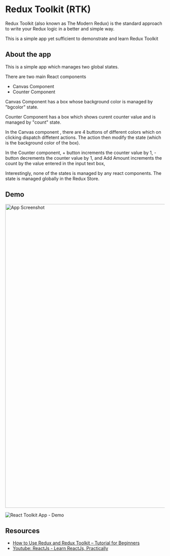 
# Redux Toolkit (RTK)

Redux Toolkit (also known as The Modern Redux) is the standard approach to write your Redux logic in a better and simple way.

This is a simple app yet sufficient to demonstrate and learn Redux Toolkit



## About the app


This is a simple app which manages two global states.

There are two main React components

- Canvas Component
- Counter Component

Canvas Component has a box whose background color is managed by "bgcolor" state.

Counter Component has a box which shows curent counter value and is managed by "count" state.

In the Canvas component , there are 4 buttons of different colors which on clicking dispatch diffetent actions. The action then modify the state (which is the background color of the box).

In the Counter component, + button increments the counter value by 1, - button decrements the counter value by 1, and Add Amount increments the count by the value entered in the input text box, 

Interestingly, none of the states is managed by any react components. The state is managed globally in the Redux Store.



## Demo

<img width="959" alt="App Screenshot" src="https://github.com/laxmanmandal1234/Redux-Toolkit-App/assets/84460666/50ead9d9-03b7-4579-81e7-cf60a0b985f3">

![React Toolkit App - Demo](https://github.com/laxmanmandal1234/Redux-Toolkit-App/assets/84460666/38e158af-3ea4-4113-8606-2aa9127defff)


## Resources

 - [How to Use Redux and Redux Toolkit – Tutorial for Beginners](https://www.freecodecamp.org/news/redux-and-redux-toolkit-for-beginners/)
 - [Youtube: ReactJs - Learn ReactJs, Practically](https://www.youtube.com/playlist?list=PLIJrr73KDmRyrDnDFy-hHvQ24rRjz6e_J)

